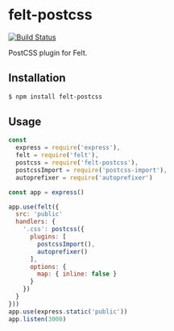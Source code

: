 # felt-postcss

[![Build Status][travis-image]][travis-url]

PostCSS plugin for Felt.

## Installation

```bash
$ npm install felt-postcss
```

## Usage

```javascript
const
  express = require('express'),
  felt = require('felt'),
  postcss = require('felt-postcss'),
  postcssImport = require('postcss-import'),
  autoprefixer = require('autoprefixer')

const app = express()

app.use(felt({
  src: 'public'
  handlers: {
    '.css': postcss({
      plugins: [
        postcssImport(),
        autoprefixer()
      ],
      options: {
        map: { inline: false }
      }
    })
  }
}))
app.use(express.static('public'))
app.listen(3000)
```

[travis-image]:https://img.shields.io/travis/cognitom/felt-postcss.svg?style=flat-square
[travis-url]:https://travis-ci.org/cognitom/felt-postcss
